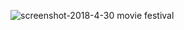 
![screenshot-2018-4-30 movie festival](https://user-images.githubusercontent.com/24230243/39445030-f58b31ee-4cb9-11e8-89de-0dab835c083c.png)
